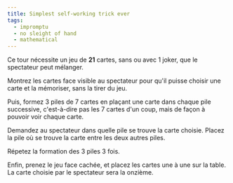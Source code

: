 ```yaml
---
title: Simplest self-working trick ever
tags:
  - impromptu
  - no sleight of hand
  - mathematical
---
```


Ce tour nécessite un jeu de **21** cartes, sans ou avec 1 joker, que le
spectateur peut mélanger.

Montrez les cartes face visible au spectateur pour qu'il puisse choisir une
carte et la mémoriser, sans la tirer du jeu.

Puis, formez 3 piles de 7 cartes en plaçant une carte dans chaque pile
successive, c'est-à-dire pas les 7 cartes d'un coup, mais de façon à pouvoir
voir chaque carte.

Demandez au spectateur dans quelle pile se trouve la carte choisie. Placez la
pile où se trouve la carte entre les deux autres piles.

Répetez la formation des 3 piles 3 fois.

Enfin, prenez le jeu face cachée, et placez les cartes une à une sur la table.
La carte choisie par le spectateur sera la onzième.
